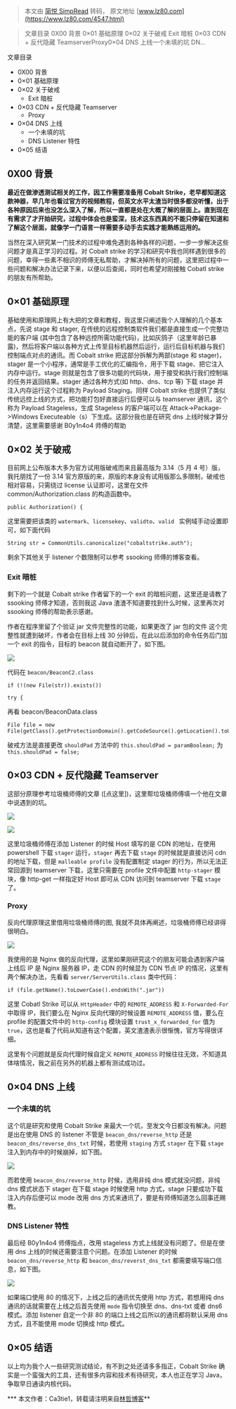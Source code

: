 > 本文由 [简悦 SimpRead](http://ksria.com/simpread/) 转码， 原文地址 [www.lz80.com](https://www.lz80.com/4547.html)

> 文章目录 0X00 背景 0×01 基础原理 0×02 关于破戒 Exit 暗桩 0×03 CDN + 反代隐藏 TeamserverProxy0×04 DNS 上线一个未填的坑 DN…

文章目录

*   0X00 背景
*   0×01 基础原理
*   0×02 关于破戒
    *   Exit 暗桩
*   0×03 CDN + 反代隐藏 Teamserver
    *   Proxy
*   0×04 DNS 上线
    *   一个未填的坑
    *   DNS Listener 特性
*   0×05 结语

0X00 背景
-------

**最近在做渗透测试相关的工作，因工作需要准备用 Cobalt Strike，老早都知道这款神器，早几年也看过官方的视频教程，但英文水平太渣当时很多都没听懂，出于各种原因后来也没怎么深入了解，所以一直都是处在大概了解的层面上。直到现在有需求了才开始研究，过程中体会也是蛮深，技术这东西真的不能只停留在知道和了解这个层面，就像学一门语言一样需要多动手去实践才能熟练运用的。**

当然在深入研究某一门技术的过程中难免遇到各种各样的问题，一步一步解决这些问题才是真正学习的过程。对 Cobalt strike 的学习和研究中我也同样遇到很多的问题，幸得一些素不相识的师傅无私帮助，才解决掉所有的问题，这里把过程中一些问题和解决办法记录下来，以便以后查阅，同时也希望对刚接触 Cobatl strike 的朋友有所帮助。

0×01 基础原理
---------

基础使用和原理网上有大把的文章和教程，我这里只阐述我个人理解的几个基本点，先说 stage 和 stager, 在传统的远程控制类软件我们都是直接生成一个完整功能的客户端 (其中包含了各种远控所需功能代码)，比如灰鸽子（这里年龄已暴露)，然后将客户端以各种方式上传至目标机器然后运行，运行后目标机器与我们控制端点对点的通讯。而 Cobalt strike 把这部分拆解为两部(stage 和 stager)，stager 是一个小程序，通常是手工优化的汇编指令，用于下载 stage、把它注入内存中运行。stage 则就是包含了很多功能的代码块，用于接受和执行我们控制端的任务并返回结果。stager 通过各种方式(如 http、dns、tcp 等) 下载 stage 并注入内存运行这个过程称为 Payload Staging。同样 Cobalt strike 也提供了类似传统远控上线的方式，把功能打包好直接运行后便可以与 teamserver 通讯，这个称为 Payload Stageless，生成 Stageless 的客户端可以在 Attack->Package->Windows Executeable（s）下生成。这部分我也是在研究 dns 上线时候才算分清楚，这里需要感谢 B0y1n4o4 师傅的帮助

0×02 关于破戒
---------

目前网上公布版本大多为官方试用版破戒而来且最高版为 3.14（5 月 4 号）版，我托朋找了一份 3.14 官方原版的来，原版的本身没有试用版那么多限制，破戒也相对容易，只需绕过 license 认证即可，这里在文件 common/Authorization.class 的构造函数中。

```
public Authorization() {
```

这里需要把该类的 `watermark`、`licensekey`、`validto`、`valid ` 实例域手动设置即可，如下面代码

```
String str = CommonUtils.canonicalize("cobaltstrike.auth");
```

剩余下其他关于 listener 个数限制可以参考 ssooking 师傅的博客查看。

### Exit 暗桩

剩下的一个就是 Cobalt strike 作者留下的一个 exit 的暗桩问题，这里还是请教了 ssooking 师傅才知道，否则我这 Java 渣渣不知道要找到什么时候，这里再次对 ssooking 师傅的帮助表示感谢。

作者在程序里留了个验证 jar 文件完整性的功能，如果更改了 jar 包的文件 这个完整性就遭到破坏，作者会在目标上线 30 分钟后，在此以后添加的命令任务后门加一个 exit 的指令，目标的 beacon 就自动断开了，如下图。

![](https://image.3001.net/images/20200310/1583843827_5e6789f3444a0.jpg!small)

代码在 `beacon/BeaconC2.class`

```
if (!(new File(str)).exists())
```

```
try {
```

再看 beacon/BeaconData.class

```
File file = new File(getClass().getProtectionDomain().getCodeSource().getLocation().toURI());
```

破戒方法是直接更改 `shouldPad` 方法中的 `this.shouldPad = paramBoolean;` 为 `this.shouldPad = false;`

0×03 CDN + 反代隐藏 Teamserver
--------------------------

这部分原理参考垃圾桶师傅的文章 ([点这里])，这里帮垃圾桶师傅填一个他在文章中说遇到的坑。

![](https://image.3001.net/images/20200310/1583844068_5e678ae4cfcf7.png!small)

![](https://image.3001.net/images/20200310/1583844092_5e678afc35b8b.png!small)

这里垃圾桶师傅在添加 Listener 的时候 Host 填写的是 CDN 的地址，在使用 powershell 下载 `stager` 运行，`stager` 再去下载 `stage` 的时候就是直接访问 cdn 的地址下载，但是 `malleable profile` 没有配置制定 stager 的行为，所以无法正常回源到 teamserver 下载，这里只需要在 profile 文件中配置 `http-stager` 模块，像 http-get 一样指定好 Host 即可从 CDN 访问到 teamserver 下载 `stage` 了。

### Proxy

反向代理原理这里借用垃圾桶师傅的图, 我就不具体再阐述，垃圾桶师傅已经讲得很明白。

![](https://image.3001.net/images/20200310/1583844128_5e678b20f2306.png!small)

我使用的是 Nginx 做的反向代理，这里如果刚研究这个的朋友可能会遇到客户端上线后 IP 是 Nginx 服务器 IP，走 CDN 的时候显为 CDN 节点 IP 的情况，这里有两个解决办法，先看看 `server/ServerUtils.class` 类中代码：

```
if (file.getName().toLowerCase().endsWith(".jar"))
```

这里 Cobatl Strike 可以从 `HttpHeader` 中的 `REMOTE_ADDRESS` 和 `X-Forwarded-For` 中取得 IP，我们要么在 Nginx 反向代理的时候设置 `REMOTE_ADDRESS` 值，要么在 profile 的配置文件中的 `http-config` 模块设置 `trust_x_forwarded_for` 值为 `true`，这也是看了代码从知道有这个配置，英文渣渣表示很惭愧，官方写得很详细。

这里有个问题就是反向代理时候自定义 `REMOTE_ADDRESS` 时候往往无效，不知道具体啥情况，我之前在另外的机器上都有测试成功过。

0×04 DNS 上线
-----------

### 一个未填的坑

这个坑是研究和使用 Cobalt Strike 来最大一个坑，至发文今日都没有解决。问题是出在使用 DNS 的 listener 不管是 `beacon_dns/reverse_http` 还是 `beacon_dns/reverse_dns_txt` 时候，若使用 `staging` 方式 `stager` 在下载 `stage` 注入到内存中的时候崩掉，如下图。

![](https://image.3001.net/images/20200310/1583844208_5e678b70c8166.png!small)

而若使用 `beacon_dns/reverse_http` 时候，选用非纯 dns 模式就没问题，非纯 dns 模式状态下 stager 在下载 stage 时候使用 http 方式，stage 只要成功下载注入内存后便可以 mode 改用 dns 方式来通讯了，要是有师傅知道怎么回事还赐教。

### DNS Listener 特性

最后经 B0y1n4o4 师傅指点，改用 stageless 方式上线就没有问题了。但是在使用 dns 上线的时候还需要注意个问题。在添加 Listener 的时候 `beacon_dns/reverse_http` 和 `beacon_dns/reverst_dns_txt` 都需要填写端口信息，如下图。

![](https://image.3001.net/images/20200310/1583844443_5e678c5ba9338.png!small)

如果端口使用 80 的情况下，上线之后的通讯优先使用 http 方式，若想用纯 dns 通讯的话就需要在上线之后首先使用 `mode` 指令切换至 dns、dns-txt 或者 dns6 模式。添加 listener 自定一个非 80 的端口上线之后所以的通讯都将默认采用 dns 方式，且不能使用 mode 切换成 http 模式。

0×05 结语
-------

以上均为我个人一些研究测试结论，有不到之处还请多多指正，Cobalt Strike 确实是一个蛮强大的工具，还有很多内容和技术有待研究，本人也正在学习 Java，争取早日通读内核代码。

*** 本文作者：Ca3tie1，转载请注明来自[林哲博客](https://www.lz80.com/category/zydq/asmr)**